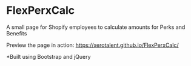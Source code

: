 # FlexPerxCalc
A small page for Shopify employees to calculate amounts for Perks and Benefits


Preview the page in action: https://xerotalent.github.io/FlexPerxCalc/

*Built using Bootstrap and jQuery
